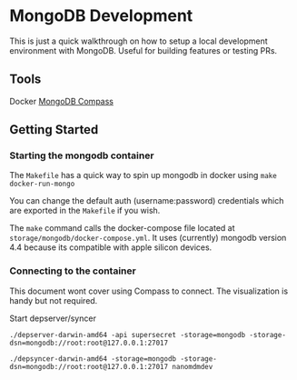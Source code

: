 # MongoDB Development

This is just a quick walkthrough on how to setup a local development environment with MongoDB. Useful for building features or testing PRs.

## Tools

Docker
[MongoDB Compass](https://www.mongodb.com/try/download/compass)

## Getting Started

### Starting the mongodb container

The `Makefile` has a quick way to spin up mongodb in docker using `make docker-run-mongo`

You can change the default auth (username:password) credentials which are exported in the `Makefile` if you wish.

The `make` command calls the docker-compose file located at `storage/mongodb/docker-compose.yml`. It uses (currently) mongodb version 4.4 because its compatible with apple silicon devices.

### Connecting to the container

This document wont cover using Compass to connect. The visualization is handy but not required.

Start depserver/syncer

```
./depserver-darwin-amd64 -api supersecret -storage=mongodb -storage-dsn=mongodb://root:root@127.0.0.1:27017

./depsyncer-darwin-amd64 -storage=mongodb -storage-dsn=mongodb://root:root@127.0.0.1:27017 nanomdmdev
```